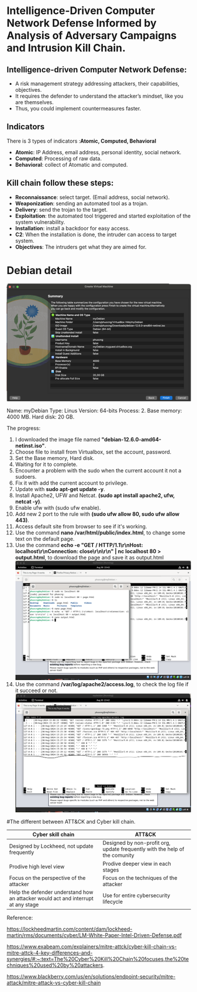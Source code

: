 # Intelligence-Driven Computer Network Defense Informed by Analysis of Adversary Campaigns and Intrusion Kill Chain.

## Intelligence-driven Computer Network Defense:
- A risk management strategy addressing attackers, their capabilities, objectives.
- It requires the defender to understand the attacker’s mindset, like you are themselves.
- Thus, you could implement countermeasures faster.

## Indicators
There is 3 types of indicators :**Atomic, Computed, Behavioral**
- **Atomic**: IP Address, email address, personal identity, social network.
- **Computed**: Processing of raw data.
- **Behavioral**: collect of Atomatic and computed.

## Kill chain follow these steps:
- **Reconnaissance**: select target. (Email address, social network).
- **Weaponization**: sending an automated tool as a trojan.
- **Delivery**: send the trojan to the target.
- **Exploitation**: the automated tool triggered and started exploitation of the system vulnerability.
- **Installation**: install a backdoor for easy access.
- **C2**: When the installation is done, the intruder can access to target system.
- **Objectives**: The intruders get what they are aimed for.


# Debian detail

![Alt Virtual machine info](image/general-info.png)

Name: myDebian
Type: Linus
Version: 64-bits
Process: 2.
Base memory: 4000 MB.
Hard disk: 20 GB.

The progress:

1. I downloaded the image file named **"debian-12.6.0-amd64-netinst.iso"**.
2. Choose file to install from Virtualbox, set the account, password.
3. Set the Base memory, Hard disk.
4. Waiting for it to complete.
5. Encounter a problem with the sudo when the current account it not a sudoers.
6. Fix it with add the current account to privilege.
7. Update with **sudo apt-get update -y**.
8. Install Apache2, UFW and Netcat. **(sudo apt install apache2, ufw, netcat -y)**.
9. Enable ufw with (sudo ufw enable).
10. Add new 2 port to the rule with **(sudo ufw allow 80, sudo ufw allow 443)**.
11. Access default site from browser to see if it's working.
12. Use the command **nano /var/html/public/index.html**, to change some text on the default page.
13. Use the command **echo -e "GET / HTTP/1.1\r\nHost: localhost\r\nConnection: close\r\n\r\n" | nc localhost 80 > output.html**, to download the page and save it as output.html
![Alt Attempt download](image/attemp-download.png)
14. Use the command **/var/log/apache2/access.log**, to check the log file if it succeed or not.
![Alt Logfile](image/logfile.png)

#The different between ATT&CK and Cyber kill chain.

| Cyber skill chain  | ATT&CK |
| ------------- | ------------- |
| Designed by Lockheed, not update frequently | Designed by non-profit org, update frequently with the help of the comunity|
| Prodive high level view  | Prodive deeper view in each stages  |
| Focus on the perspective of the attacker  | Focus on the techniques of the attacker  |
| Help the defender understand how an attacker would act and interrupt at any stage  | Use for entire cybersecurity lifecycle  |

Reference: 

https://lockheedmartin.com/content/dam/lockheed-martin/rms/documents/cyber/LM-White-Paper-Intel-Driven-Defense.pdf

https://www.exabeam.com/explainers/mitre-attck/cyber-kill-chain-vs-mitre-attck-4-key-differences-and-synergies/#:~:text=The%20Cyber%20Kill%20Chain%20focuses,the%20techniques%20used%20by%20attackers.

https://www.blackberry.com/us/en/solutions/endpoint-security/mitre-attack/mitre-attack-vs-cyber-kill-chain
